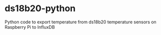 # ds18b20-python
Python code to export temperature from ds18b20 temperature sensors on Raspberry Pi to InfluxDB
